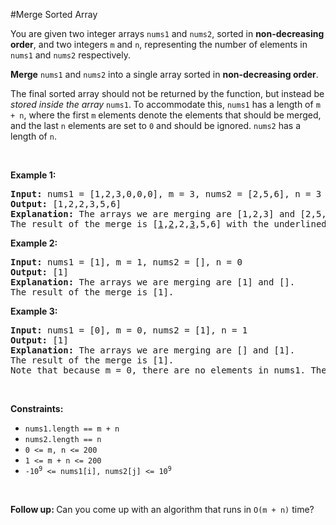 #Merge Sorted Array
<p>You are given two integer arrays <code>nums1</code> and <code>nums2</code>, sorted in <strong>non-decreasing order</strong>, and two integers <code>m</code> and <code>n</code>, representing the number of elements in <code>nums1</code> and <code>nums2</code> respectively.</p>
<p><strong>Merge</strong> <code>nums1</code> and <code>nums2</code> into a single array sorted in <strong>non-decreasing order</strong>.</p>
<p>The final sorted array should not be returned by the function, but instead be <em>stored inside the array </em><code>nums1</code>. To accommodate this, <code>nums1</code> has a length of <code>m + n</code>, where the first <code>m</code> elements denote the elements that should be merged, and the last <code>n</code> elements are set to <code>0</code> and should be ignored. <code>nums2</code> has a length of <code>n</code>.</p>
<p> </p>
<p><strong class="example">Example 1:</strong></p>
<pre><strong>Input:</strong> nums1 = [1,2,3,0,0,0], m = 3, nums2 = [2,5,6], n = 3
<strong>Output:</strong> [1,2,2,3,5,6]
<strong>Explanation:</strong> The arrays we are merging are [1,2,3] and [2,5,6].
The result of the merge is [<u>1</u>,<u>2</u>,2,<u>3</u>,5,6] with the underlined elements coming from nums1.
</pre>
<p><strong class="example">Example 2:</strong></p>
<pre><strong>Input:</strong> nums1 = [1], m = 1, nums2 = [], n = 0
<strong>Output:</strong> [1]
<strong>Explanation:</strong> The arrays we are merging are [1] and [].
The result of the merge is [1].
</pre>
<p><strong class="example">Example 3:</strong></p>
<pre><strong>Input:</strong> nums1 = [0], m = 0, nums2 = [1], n = 1
<strong>Output:</strong> [1]
<strong>Explanation:</strong> The arrays we are merging are [] and [1].
The result of the merge is [1].
Note that because m = 0, there are no elements in nums1. The 0 is only there to ensure the merge result can fit in nums1.
</pre>
<p> </p>
<p><strong>Constraints:</strong></p>
<ul>
<li><code>nums1.length == m + n</code></li>
<li><code>nums2.length == n</code></li>
<li><code>0 &lt;= m, n &lt;= 200</code></li>
<li><code>1 &lt;= m + n &lt;= 200</code></li>
<li><code>-10<sup>9</sup> &lt;= nums1[i], nums2[j] &lt;= 10<sup>9</sup></code></li>
</ul>
<p> </p>
<p><strong>Follow up: </strong>Can you come up with an algorithm that runs in <code>O(m + n)</code> time?</p>
